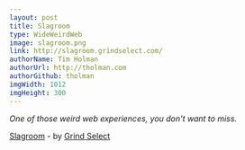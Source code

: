 ```yaml
---
layout: post
title: Slagroom
type: WideWeirdWeb
image: slagroom.png
link: http://slagroom.grindselect.com/
authorName: Tim Holman
authorUrl: http://tholman.com
authorGithub: tholman
imgWidth: 1012
imgHeight: 300
---
```


_One of those weird web experiences, you don't want to miss._

[Slagroom](http://slagroom.grindselect.com/) - by [Grind Select](http://grindselect.com/)
